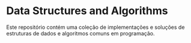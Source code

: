 # Data Structures and Algorithms
Este repositório contém uma coleção de implementações e soluções de estruturas de dados e algoritmos comuns em programação.
